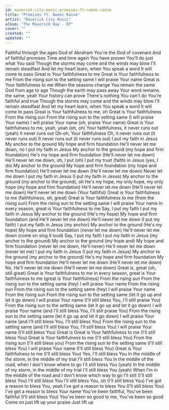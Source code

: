```yaml
---
id: maverick-city-music-promises-ft-naomi-raine
title: "Promises ft. Naomi Raine"
artist: "Maverick City Music"
album: "The Maverick Way - EP"
cover: ""
created: ""
updated: ""
---
```


Faithful through the ages
God of Abraham
You're the God of covenant
And of faithful promises
Time and time again
You have proven
You'll do just what You said
Though the storms may come and the winds may blow
I'll remain steadfast
And let my heart learn, when You speak a word
It will come to pass
Great is Your faithfulness to me
Great is Your faithfulness to me
From the rising sun to the setting same
I will praise Your name
Great is Your faithfulness to me
When the seasons change
You remain the same
God from age to age
Though the earth may pass away
Your word remains the same, yeah
Your history can prove
There's nothing You can't do
You're faithful and true
Though the storms may come and the winds may blow
I'll remain steadfast
And let my heart learn, when You speak a word
It will come to pass
Great is Your faithfulness to me, oh
Great is Your faithfulness
From the rising sun
From the rising sun to the setting same (I will praise Your name)
I will praise Your name (oh, praise Your name)
Great is Your faithfulness to me, yeah, yeah (oh, oh)
Your faithfulness, it never runs out (yeah)
It never runs out
Oh-oh, Your faithfulness
Oh, it never runs out (it never runs out)
It never runs out (it never runs out)
I put my faith in Jesus
My anchor to the ground
My hope and firm foundation
He'll never let me down, no
I put my faith in Jesus
My anchor to the ground (my hope and firm foundation)
He's my hope and firm foundation (He'll never let me down)
He'll never let me down, oh, I put (oh)
I put my trust (faith) in Jesus (yes, I do)
My anchor to the ground
My hope and firm foundation (my hope and firm foundation)
He'll never let me down (He'll never let me down)
Never let me down
I put my faith in Jesus (I put my faith in Jesus)
My anchor to the ground (my anchor to the ground), oh
He's my hope, my only hope, my only hope (my hope and firm foundation)
He'll never let me down (He'll never let me down)
He'll never let me down (Your faithful)
Great is Your faithfulness to me (faithfulness, oh, great)
Great is Your faithfulness to me (from the rising sun)
From the rising sun to the setting same
I will praise Your name
In every season, great is Your faithfulness to me
Say, I put my faith
I put my faith in Jesus
My anchor to the ground (He's my hope)
My hope and firm foundation (and He'll never let me down)
He'll never let me down (I put my faith)
I put my faith in Jesus (my anchor)
My anchor to the ground (He's my hope)
My hope and firm foundation (never let me down)
He'll never let me down (come on sing it loud)
Say, I put my faith
I put my faith in Jesus (my anchor to the ground)
My anchor to the ground (my hope and)
My hope and firm foundation (never let me down, He'll never)
He'll never let me down (never let me)
I put my faith in Jesus (I put my faith in Jesus)
My anchor to the ground (my anchor to the ground)
He's my hope and firm foundation
My hope and firm foundation
He'll never let me down (He'll never let me down)
No, He'll never let me down (He'll never let me down)
Great is, great (oh, still great)
Great is Your faithfulness to me
In every season, great is Your faithfulness to me (great is Your faithfulness)
From the rising sun
From the rising sun to the setting same (hey)
I will praise Your name
From the rising sun
From the rising sun to the setting same (hey)
I will praise Your name
From the rising sun
From the rising sun to the setting same (let it go up and let it go down)
I will praise Your name (I'll still bless You, I'll still praise You)
From the rising sun to the setting same (let it go up and let it go down)
I will praise Your name (and I'll still bless You, I'll still praise You)
From the rising sun to the setting same (let it go up and let it go down)
I will praise Your name (and I'll still bless You, I'll still bless You)
From the rising sun to the setting same (and I'll still bless You, I'll still bless You)
I will praise Your name (I'll still bless You)
Great is
Great is Your faithfulness to me (I'll still bless You)
Great is Your faithfulness to me (I'll still bless You)
From the rising sun (I'll still bless you)
From the rising sun to the setting same (I'll still bless You)
I will praise Your name (I'll still bless You)
Great is Your faithfulness to me (I'll still bless You)
Yes, I'll still bless You
In the middle of the storm, in the middle of my trial
I'll still bless You
In the middle of the road, when I don't know where to go
I'll still bless You (yeah)
In the middle of my storm, in the middle of my trial
I'll still bless You (yeah)
When I'm in the middle of the road and I don't know which way to go
I'll still (I'll still bless You)
I'll still bless You
I'll still bless You, oh (I'll still bless You)
I've got a reason to bless You, yeah
I've got a reason to bless You (I'll still bless You)
I've got a reason to bless Your name
You've been faithful, You've been faithful (I'll still bless You)
You've been so good to me, You've been so good
Come on just lift up your praise
Just lift up